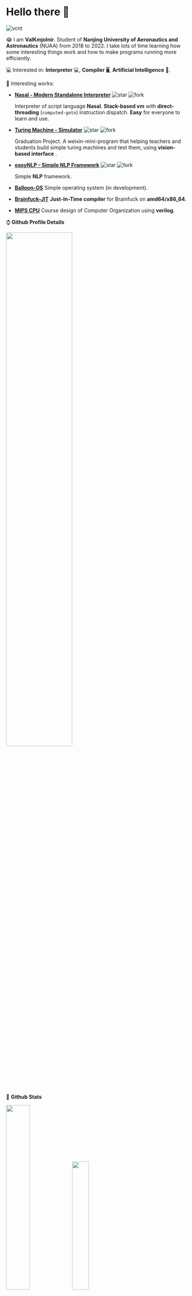 # Hello there 👋

<!--
**ValKmjolnir/ValKmjolnir** is a ✨ _special_ ✨ repository because its `README.md` (this file) appears on your GitHub profile.

Here are some ideas to get you started:

- 🔭 I’m currently working on ...
- 🌱 I’m currently learning ...
- 👯 I’m looking to collaborate on ...
- 🤔 I’m looking for help with ...
- 💬 Ask me about ...
- 📫 How to reach me: ...
- 😄 Pronouns: ...
- ⚡ Fun fact: ...
-->
![vcnt](https://komarev.com/ghpvc/?username=ValKmjolnir&&style=flat-square)

😂
I am __ValKmjolnir__.
Student of
__Nanjing University of Aeronautics and Astronautics__ (NUAA)
from 2018 to 2022.
I take lots of time learning how some interesting things work and how to make programs running more efficiently.

💻 Interested in: __Interpreter__ 💻, __Compiler__ 🖥️, __Artificial Intelligence__ 🤖.

🚀 Interesting works:

* [__Nasal - Modern Standalone Interpreter__](https://github.com/ValKmjolnir/Nasal-Interpreter) ![star](https://img.shields.io/github/stars/ValKmjolnir/Nasal-Interpreter?style=flat-square) ![fork](https://img.shields.io/github/forks/ValKmjolnir/Nasal-Interpreter?style=flat-square)

    Interpreter of script language __Nasal__.
    __Stack-based vm__ with __direct-threading__ (`computed-goto`) instruction dispatch.
    __Easy__ for everyone to learn and use.

* [__Turing Machine - Simulator__](https://github.com/ValKmjolnir/turingmachine-weixinapp) ![star](https://img.shields.io/github/stars/ValKmjolnir/turingmachine-weixinapp?style=flat-square) ![fork](https://img.shields.io/github/forks/ValKmjolnir/turingmachine-weixinapp?style=flat-square)

    Graduation Project.
    A weixin-mini-program that helping teachers and students build simple turing machines and test them, using __vision-based interface__ .

* [__easyNLP - Simple NLP Framework__](https://github.com/ValKmjolnir/easyNLP) ![star](https://img.shields.io/github/stars/ValKmjolnir/easyNLP?style=flat-square) ![fork](https://img.shields.io/github/forks/ValKmjolnir/easyNLP?style=flat-square)

    Simple __NLP__ framework.

* [__Balloon-OS__](https://github.com/ValKmjolnir/Balloon-OS) Simple operating system (in development).

* [__Brainfuck-JIT__](https://github.com/ValKmjolnir/brainfuck-jit) __Just-In-Time compiler__ for Brainfuck on __amd64/x86_64__.

* [__MIPS CPU__](https://github.com/ValKmjolnir/MIPS-CPU) Course design of Computer Organization using __verilog__.

⌚ __Github Profile Details__

<img src="https://github-profile-summary-cards.vercel.app/api/cards/profile-details?username=ValKmjolnir&theme=radical" width="60%"/>

👻 __Github Stats__

<img src="https://github-readme-stats.vercel.app/api?username=ValKmjolnir&show_icons=true&count_private=true&theme=onedark" width="36%"/><img src="https://github-readme-stats.vercel.app/api/top-langs?username=ValKmjolnir&layout=compact&show_icons=true&theme=onedark" width="30%"/>

<img src="https://github-profile-summary-cards.vercel.app/api/cards/most-commit-language?username=ValKmjolnir&theme=radical" width="33%"/><img src="https://github-profile-summary-cards.vercel.app/api/cards/productive-time?username=ValKmjolnir&theme=radical" width="33%"/>

🔥 __Github Streaks and Contributions__

<img src="https://github-readme-streak-stats.herokuapp.com/?user=ValKmjolnir&theme=onedark&hide_border=true&stroke=0000&background=0D1117&ring=e05397&fire=e05397&currStreakLabel=e05397" width="40%"/><img src="https://activity-graph.herokuapp.com/graph?username=ValKmjolnir&bg_color=FF000000&color=E05397&line=E05397&point=FFFFFF&hide_border=true" width="40%"/>

🏆 __Github Achievements__

<img src="https://github-profile-trophy.vercel.app/?username=ValKmjolnir&margin-w=4&row=1&theme=onedark" width="70%"/>

📝 __Programming Languages & others__

![C++](https://img.shields.io/badge/C++-00599C?style=flat-square&logo=cplusplus)
![C](https://img.shields.io/badge/C-A8B9CC?style=flat-square&logo=c&logoColor=white)
![rust](https://img.shields.io/badge/rust-444444?style=flat-square&logo=rust)
![JavaScript](https://img.shields.io/badge/JavaScript-orange?style=flat-square&logo=javascript)
![Python](https://img.shields.io/badge/Python-D1EEEE?style=flat-square&logo=Python)
![Java](https://img.shields.io/badge/Java-EE9A00?style=flat-square&logo=Oracle)

![nasal](https://img.shields.io/badge/Nasal-FF9559?style=flat-square&logo=html5)
![node](https://img.shields.io/badge/Node.js-339933?style=flat-square&logo=node.js&logoColor=white)
![wasm](https://img.shields.io/badge/WASM-9F79EE?style=flat-square&logo=webassembly)
![TypeScript](https://img.shields.io/badge/TypeScript-3178C6?style=flat-square&logo=typescript&logoColor=white)

![windows](https://img.shields.io/badge/Windows-0078D6?style=flat-square&logo=windows)
![linux](https://img.shields.io/badge/Linux-FCC624?style=flat-square&logo=linux&logoColor=white)
![ubuntu](https://img.shields.io/badge/ubuntu-EE9A00?style=flat-square&logo=ubuntu)
![macOS](https://img.shields.io/badge/macOS-000000?style=flat-square&logo=macos)

![qemu](https://img.shields.io/badge/QEMU-FF6600?style=flat-square&logo=qemu&logoColor=white)
![virtualbox](https://img.shields.io/badge/VirtualBox-183A61?style=flat-square&logo=virtualbox&logoColor=white)
![vmware](https://img.shields.io/badge/VMware-607078?style=flat-square&logo=vmware&logoColor=white)

![Jupyter](https://img.shields.io/badge/Jupyter-orange?style=flat-square&logo=jupyter&logoColor=white)
![Markdown](https://img.shields.io/badge/Markdown-black?style=flat-square&logo=markdown)
![latex](https://img.shields.io/badge/LaTeX-008080?style=flat-square&logo=latex)

![MySQL](https://img.shields.io/badge/MySQL-555599?style=flat-square&logo=mysql&logoColor=white)
![Neo4j](https://img.shields.io/badge/Neo4j-008CC1?style=flat-square&logo=neo4j&logoColor=white)
![CMake](https://img.shields.io/badge/CMake-064F8C?style=flat-square&logo=cmake)

![git](https://img.shields.io/badge/Git-F05032?style=flat-square&logo=git&logoColor=white)
![github](https://img.shields.io/badge/github-000000?style=flat-square&logo=github)
![gitee](https://img.shields.io/badge/gitee-000000?style=flat-square&logo=gitee)
